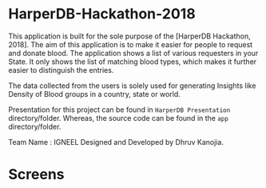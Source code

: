 # HarperDB-Hackathon-2018

This application is built for the sole purpose of the [HarperDB Hackathon, 2018]. The aim of this application is to make it easier for people to request and donate blood. The application shows a list of various requesters in your State. It only shows the list of matching blood types, which makes it further easier to distinguish the entries.

The data collected from the users is solely used for generating Insights like Density of Blood groups in a country, state or world.

Presentation for this project can be found in `HarperDB Presentation` directory/folder. Whereas, the source code can be found in the `app` directory/folder.

Team Name : IGNEEL
Designed and Developed by Dhruv Kanojia.

# Screens